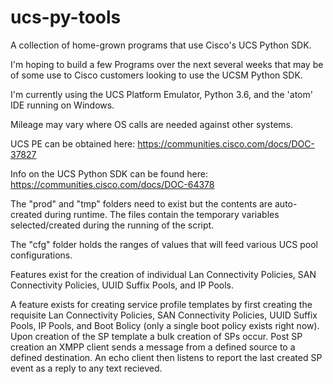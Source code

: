 # ucs-py-tools
A collection of home-grown programs that use Cisco's UCS Python SDK. 

I'm hoping to build a few Programs over the next several weeks that may be of some use to Cisco customers looking to use the UCSM Python SDK.

I'm currently using the UCS Platform Emulator, Python 3.6, and the 'atom' IDE running on Windows. 

Mileage may vary where OS calls are needed against other systems.


UCS PE can be obtained here: https://communities.cisco.com/docs/DOC-37827


Info on the UCS Python SDK can be found here: https://communities.cisco.com/docs/DOC-64378

The "prod" and "tmp" folders need to exist but the contents are auto-created during runtime. The files contain the temporary variables selected/created during the running of the script.

The "cfg" folder holds the ranges of values that will feed various UCS pool configurations. 

Features exist for the creation of individual Lan Connectivity Policies, SAN Connectivity Policies, UUID Suffix Pools, and IP Pools.

A feature exists for creating service profile templates by first creating the requisite Lan Connectivity Policies, SAN Connectivity Policies, UUID Suffix Pools, IP Pools, and Boot Bolicy (only a single boot policy exists right now). Upon creation of the SP template a bulk creation of SPs occur. Post SP creation an XMPP client sends a message from a defined source to a defined destination. An echo client then listens to report the last created SP event as a reply to any text recieved.
